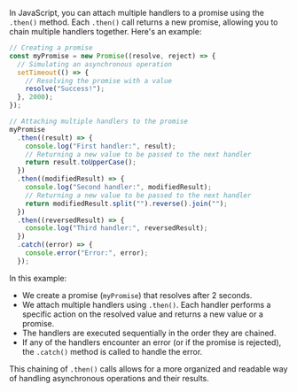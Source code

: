 In JavaScript, you can attach multiple handlers to a promise using the `.then()` method. Each `.then()` call returns a new promise, allowing you to chain multiple handlers together. Here's an example:

```javascript
// Creating a promise
const myPromise = new Promise((resolve, reject) => {
  // Simulating an asynchronous operation
  setTimeout(() => {
    // Resolving the promise with a value
    resolve("Success!");
  }, 2000);
});

// Attaching multiple handlers to the promise
myPromise
  .then((result) => {
    console.log("First handler:", result);
    // Returning a new value to be passed to the next handler
    return result.toUpperCase();
  })
  .then((modifiedResult) => {
    console.log("Second handler:", modifiedResult);
    // Returning a new value to be passed to the next handler
    return modifiedResult.split("").reverse().join("");
  })
  .then((reversedResult) => {
    console.log("Third handler:", reversedResult);
  })
  .catch((error) => {
    console.error("Error:", error);
  });
```

In this example:

- We create a promise (`myPromise`) that resolves after 2 seconds.
- We attach multiple handlers using `.then()`. Each handler performs a specific action on the resolved value and returns a new value or a promise.
- The handlers are executed sequentially in the order they are chained.
- If any of the handlers encounter an error (or if the promise is rejected), the `.catch()` method is called to handle the error.

This chaining of `.then()` calls allows for a more organized and readable way of handling asynchronous operations and their results.
